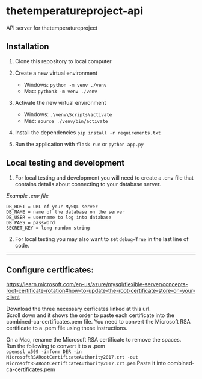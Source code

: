 # thetemperatureproject-api

API server for thetemperatureproject

## Installation

1. Clone this repository to local computer

2. Create a new virtual environment

   - Windows: `python -m venv ./venv`
   - Mac: `python3 -m venv ./venv`

3. Activate the new virtual environment

   - Windows: `.\venv\Scripts\activate`
   - Mac: `source ./venv/bin/activate`

4. Install the dependencies `pip install -r requirements.txt`

5. Run the application with `flask run` or `python app.py`

## Local testing and development

1. For local testing and development you will need to create a .env file that contains details about connecting to your database server.

_Example .env file_

```
DB_HOST = URL of your MySQL server
DB_NAME = name of the database on the server
DB_USER = username to log into database
DB_PASS = password
SECRET_KEY = long random string
```

2. For local testing you may also want to set `debug=True` in the last line of code.

---

## Configure certificates:

https://learn.microsoft.com/en-us/azure/mysql/flexible-server/concepts-root-certificate-rotation#how-to-update-the-root-certificate-store-on-your-client

Download the three necessary cerficates linked at this url.  
Scroll down and it shows the order to paste each certificate into the combined-ca-certificates.pem file. You need to convert the Microsoft RSA certificate to a .pem file using these instructions.

On a Mac, rename the Microsoft RSA certificate to remove the spaces.  
Run the following to convert it to a .pem  
`openssl x509 -inform DER -in MicrosoftRSARootCertificateAuthority2017.crt -out MicrosoftRSARootCertificateAuthority2017.crt.pem`
Paste it into combined-ca-certificates.pem
